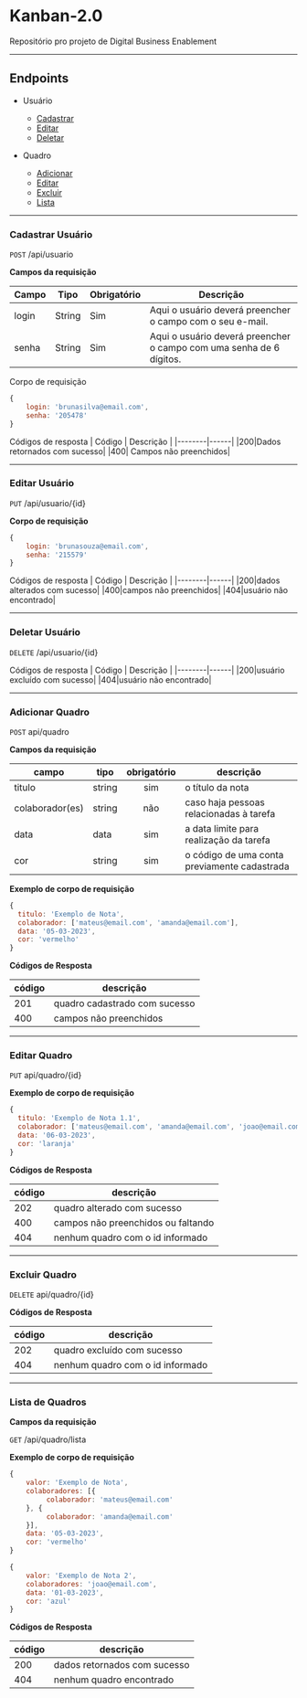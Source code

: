 # Kanban-2.0
Repositório pro projeto de Digital Business Enablement

---

## Endpoints

- Usuário
  - [Cadastrar](#cadastrar-usuário)
  - [Editar](#editar-usuário)
  - [Deletar](#deletar-usuário)

- Quadro
  - [Adicionar](#adicionar-quadro)
  - [Editar](#editar-quadro)
  - [Excluir](#excluir-quadro)
  - [Lista](#lista-de-quadros)

---
### Cadastrar Usuário
`POST` /api/usuario

**Campos da requisição**

| Campo | Tipo | Obrigatório | Descrição | 
|-------|------|-------------|-----------|
| login |String|  Sim | Aqui o usuário deverá preencher o campo com o seu e-mail. | 
| senha |String|  Sim | Aqui o usuário deverá preencher o campo com uma senha de 6 dígitos. | 

 Corpo de requisição 

```js
{
    login: 'brunasilva@email.com',
    senha: '205478'
}
```

 Códigos de resposta 
| Código | Descrição | 
|--------|------|
|200|Dados retornados com sucesso|
|400| Campos não preenchidos|

---

### Editar Usuário
`PUT` /api/usuario/{id}

 **Corpo de requisição**

```js
{
    login: 'brunasouza@email.com',
    senha: '215579'
}
```

 Códigos de resposta 
| Código | Descrição | 
|--------|------|
|200|dados alterados com sucesso|
|400|campos não preenchidos|
|404|usuário não encontrado|

---

### Deletar Usuário
`DELETE` /api/usuario/{id}

 Códigos de resposta 
| Código | Descrição | 
|--------|------|
|200|usuário excluído com sucesso|
|404|usuário não encontrado|

---

### Adicionar Quadro

`POST` api/quadro

**Campos da requisição**

| campo | tipo | obrigatório | descrição
|-------|------|:-------------:|---
|titulo | string | sim | o título da nota
|colaborador(es) | string | não | caso haja pessoas relacionadas à tarefa
|data|data|sim| a data limite para realização da tarefa
|cor |string |sim | o código de uma conta previamente cadastrada

**Exemplo de corpo de requisição**

```js
{
  titulo: 'Exemplo de Nota',
  colaborador: ['mateus@email.com', 'amanda@email.com'],
  data: '05-03-2023',
  cor: 'vermelho'
}
```

**Códigos de Resposta**

| código | descrição
|-|-
| 201 | quadro cadastrado com sucesso
| 400 | campos não preenchidos
---

### Editar Quadro

`PUT` api/quadro/{id}

**Exemplo de corpo de requisição**

```js
{
  titulo: 'Exemplo de Nota 1.1',
  colaborador: ['mateus@email.com', 'amanda@email.com', 'joao@email.com'],
  data: '06-03-2023',
  cor: 'laranja'
}
```

**Códigos de Resposta**

| código | descrição
|-|-
| 202 | quadro alterado com sucesso
| 400 | campos não preenchidos ou faltando
| 404 | nenhum quadro com o id informado
---

### Excluir Quadro

`DELETE` api/quadro/{id}

**Códigos de Resposta**

| código | descrição
|-|-
| 202 | quadro excluído com sucesso
| 404 | nenhum quadro com o id informado
---

### Lista de Quadros

**Campos da requisição**

`GET` /api/quadro/lista

**Exemplo de corpo de requisição**
```js
{
    valor: 'Exemplo de Nota',
    colaboradores: [{
		 colaborador: 'mateus@email.com'
	}, {
		 colaborador: 'amanda@email.com'
	}],
    data: '05-03-2023',
    cor: 'vermelho'
}
```
```js
{
    valor: 'Exemplo de Nota 2',
    colaboradores: 'joao@email.com',
    data: '01-03-2023',
    cor: 'azul'
}
```
**Códigos de Resposta**

| código | descrição
|-|-
| 200 | dados retornados com sucesso
| 404 | nenhum quadro encontrado
